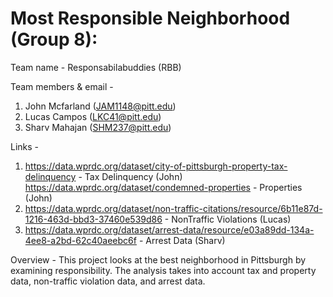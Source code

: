 # Most Responsible Neighborhood (Group 8):

Team name - Responsabilabuddies (RBB) 

Team members & email -
1. John Mcfarland (JAM1148@pitt.edu)
2. Lucas Campos (LKC41@pitt.edu)
3. Sharv Mahajan (SHM237@pitt.edu)

Links - 
1. https://data.wprdc.org/dataset/city-of-pittsburgh-property-tax-delinquency - Tax Delinquency (John)
   https://data.wprdc.org/dataset/condemned-properties - Properties (John)
2. https://data.wprdc.org/dataset/non-traffic-citations/resource/6b11e87d-1216-463d-bbd3-37460e539d86 - NonTraffic Violations (Lucas)
3. https://data.wprdc.org/dataset/arrest-data/resource/e03a89dd-134a-4ee8-a2bd-62c40aeebc6f - Arrest Data (Sharv)

Overview - This project looks at the best neighborhood in Pittsburgh by examining responsibility. The analysis takes into account tax and property data, non-traffic violation data, and arrest data.
